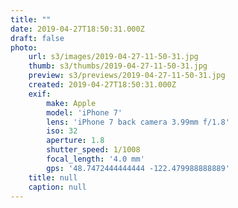 ```yaml
---
title: ""
date: 2019-04-27T18:50:31.000Z
draft: false
photo:
    url: s3/images/2019-04-27-11-50-31.jpg
    thumb: s3/thumbs/2019-04-27-11-50-31.jpg
    preview: s3/previews/2019-04-27-11-50-31.jpg
    created: 2019-04-27T18:50:31.000Z
    exif:
        make: Apple
        model: 'iPhone 7'
        lens: 'iPhone 7 back camera 3.99mm f/1.8'
        iso: 32
        aperture: 1.8
        shutter_speed: 1/1008
        focal_length: '4.0 mm'
        gps: '48.7472444444444 -122.479988888889'
    title: null
    caption: null
---
```


